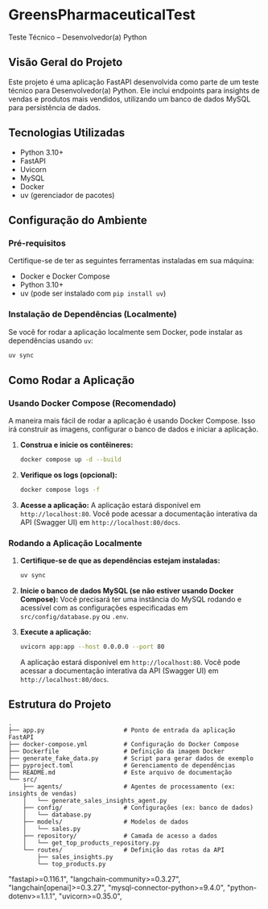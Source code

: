 # GreensPharmaceuticalTest
Teste Técnico – Desenvolvedor(a) Python

## Visão Geral do Projeto
Este projeto é uma aplicação FastAPI desenvolvida como parte de um teste técnico para Desenvolvedor(a) Python. Ele inclui endpoints para insights de vendas e produtos mais vendidos, utilizando um banco de dados MySQL para persistência de dados.

## Tecnologias Utilizadas
*   Python 3.10+
*   FastAPI
*   Uvicorn
*   MySQL
*   Docker
*   uv (gerenciador de pacotes)

## Configuração do Ambiente

### Pré-requisitos
Certifique-se de ter as seguintes ferramentas instaladas em sua máquina:
*   Docker e Docker Compose
*   Python 3.10+
*   uv (pode ser instalado com `pip install uv`)

### Instalação de Dependências (Localmente)
Se você for rodar a aplicação localmente sem Docker, pode instalar as dependências usando `uv`:

```bash
uv sync
```

## Como Rodar a Aplicação

### Usando Docker Compose (Recomendado)
A maneira mais fácil de rodar a aplicação é usando Docker Compose. Isso irá construir as imagens, configurar o banco de dados e iniciar a aplicação.

1.  **Construa e inicie os contêineres:**
    ```bash
    docker compose up -d --build
    ```
2.  **Verifique os logs (opcional):**
    ```bash
    docker compose logs -f
    ```
3.  **Acesse a aplicação:**
    A aplicação estará disponível em `http://localhost:80`. Você pode acessar a documentação interativa da API (Swagger UI) em `http://localhost:80/docs`.

### Rodando a Aplicação Localmente

1.  **Certifique-se de que as dependências estejam instaladas:**
    ```bash
    uv sync
    ```
2.  **Inicie o banco de dados MySQL (se não estiver usando Docker Compose):**
    Você precisará ter uma instância do MySQL rodando e acessível com as configurações especificadas em `src/config/database.py` ou `.env`.

3.  **Execute a aplicação:**
    ```bash
    uvicorn app:app --host 0.0.0.0 --port 80
    ```
    A aplicação estará disponível em `http://localhost:80`. Você pode acessar a documentação interativa da API (Swagger UI) em `http://localhost:80/docs`.

## Estrutura do Projeto
```
.
├── app.py                      # Ponto de entrada da aplicação FastAPI
├── docker-compose.yml          # Configuração do Docker Compose
├── Dockerfile                  # Definição da imagem Docker
├── generate_fake_data.py       # Script para gerar dados de exemplo
├── pyproject.toml              # Gerenciamento de dependências
├── README.md                   # Este arquivo de documentação
└── src/
    ├── agents/                 # Agentes de processamento (ex: insights de vendas)
    │   └── generate_sales_insights_agent.py
    ├── config/                 # Configurações (ex: banco de dados)
    │   └── database.py
    ├── models/                 # Modelos de dados
    │   └── sales.py
    ├── repository/             # Camada de acesso a dados
    │   └── get_top_products_repository.py
    └── routes/                 # Definição das rotas da API
        ├── sales_insights.py
        └── top_products.py
```

 "fastapi>=0.116.1",
    "langchain-community>=0.3.27",
    "langchain[openai]>=0.3.27",
    "mysql-connector-python>=9.4.0",
    "python-dotenv>=1.1.1",
    "uvicorn>=0.35.0",